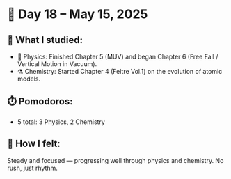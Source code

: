 # 📅 Day 18 – May 15, 2025

## 📘 What I studied:
- 📐 Physics: Finished Chapter 5 (MUV) and began Chapter 6 (Free Fall / Vertical Motion in Vacuum).
- ⚗️ Chemistry: Started Chapter 4 (Feltre Vol.1) on the evolution of atomic models.

## ⏱️ Pomodoros:
- 5 total: 3 Physics, 2 Chemistry

## 🧠 How I felt:
Steady and focused — progressing well through physics and chemistry. No rush, just rhythm.
